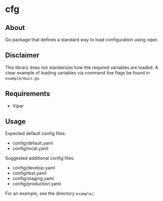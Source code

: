 # cfg
## About
Go package that defines a standard way to load configuration using viper.

## Disclaimer
This library does not standarizes how the required variables are loaded. A clear example of loading variables via
command line flags be found in `example/main.go`.

## Requirements
 - Viper

## Usage
Expected default config files:
 - config/default.yaml
 - config/local.yaml

Suggested additional config files:
 - config/develop.yaml
 - config/test.yaml
 - config/staging.yaml
 - config/production.yaml

For an example, see the directory `example/`.
